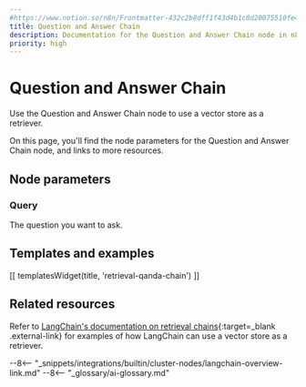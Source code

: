```yaml
---
#https://www.notion.so/n8n/Frontmatter-432c2b8dff1f43d4b1c8d20075510fe4
title: Question and Answer Chain
description: Documentation for the Question and Answer Chain node in n8n, a workflow automation platform. Includes details of operations and configuration, and links to examples and credentials information.
priority: high
---
```


# Question and Answer Chain

Use the Question and Answer Chain node to use a vector store as a retriever.

On this page, you'll find the node parameters for the Question and Answer Chain node, and links to more resources.

## Node parameters

### Query

The question you want to ask.

## Templates and examples

<!-- see https://www.notion.so/n8n/Pull-in-templates-for-the-integrations-pages-37c716837b804d30a33b47475f6e3780 -->
[[ templatesWidget(title, 'retrieval-qanda-chain') ]]

## Related resources

Refer to [LangChain's documentation on retrieval chains](https://js.langchain.com/docs/modules/chains/popular/vector_db_qa){:target=_blank .external-link} for examples of how LangChain can use a vector store as a retriever.

--8<-- "_snippets/integrations/builtin/cluster-nodes/langchain-overview-link.md"
--8<-- "_glossary/ai-glossary.md"
